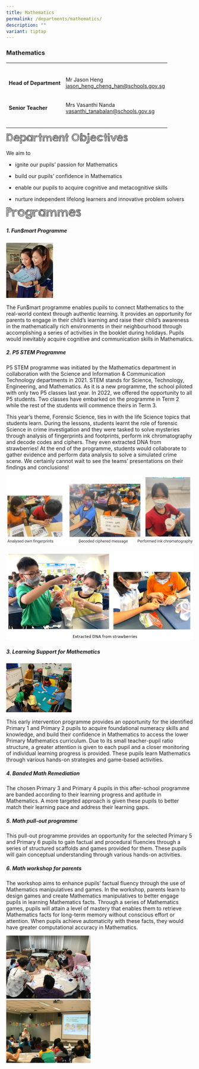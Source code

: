 ```yaml
---
title: Mathematics
permalink: /departments/mathematics/
description: ""
variant: tiptap
---
```

<h3><strong>Mathematics</strong></h3>
<table style="minWidth: 50px">
<colgroup>
<col>
<col>
</colgroup>
<tbody>
<tr>
<th rowspan="1" colspan="1">
<p></p>
</th>
<th rowspan="1" colspan="1">
<p></p>
</th>
</tr>
<tr>
<td rowspan="1" colspan="1">
<p><strong>Head of Department</strong>
</p>
</td>
<td rowspan="1" colspan="1">
<p>Mr Jason Heng
<br><a href="mailto:jason_heng_cheng_han@schools.gov.sg" rel="noopener noreferrer nofollow" target="_blank">jason_heng_cheng_han@schools.gov.sg</a>
</p>
</td>
</tr>
<tr>
<td rowspan="1" colspan="1">
<p><strong>Senior Teacher</strong>
</p>
</td>
<td rowspan="1" colspan="1">
<p>Mrs Vasanthi Nanda
<br><a href="mailto:vasanthi_tanabalan@schools.gov.sg" rel="noopener noreferrer nofollow" target="_blank">vasanthi_tanabalan@schools.gov.sg</a>
</p>
</td>
</tr>
<tr>
<td rowspan="1" colspan="1">
<p></p>
</td>
<td rowspan="1" colspan="1">
<p></p>
</td>
</tr>
</tbody>
</table>
<div class="isomer-image-wrapper">
<img style="width:65%" height="auto" width="100%" src="/images/department%20objectives.jpg">
</div>
<p>We aim to</p>
<ul>
<li>
<p>ignite our pupils’ passion for Mathematics</p>
</li>
<li>
<p>build our pupils’ confidence in Mathematics</p>
</li>
<li>
<p>enable our pupils to acquire cognitive and metacognitive skills</p>
</li>
<li>
<p>nurture independent lifelong learners and innovative problem solvers</p>
</li>
</ul>
<div class="isomer-image-wrapper">
<img style="width:40%" height="auto" width="100%" src="/images/programmes.png">
</div>
<h5><strong>1. Fun$mart Programme</strong></h5>
<div class="isomer-image-wrapper">
<img style="width:25%;margin-right:15px;" height="auto" width="100%" src="/images/math1.jpg">
</div>
<p>The Fun$mart programme enables pupils to connect Mathematics to the real-world
context through authentic learning. It provides an opportunity for parents
to engage in their child’s learning and raise their child’s awareness in
the mathematically rich environments in their neighbourhood through accomplishing
a series of activities in the booklet during holidays. Pupils would inevitably
acquire cognitive and communication skills in Mathematics.</p>
<h5><strong>2. P5 STEM Programme</strong></h5>
<p>P5 STEM programme was initiated by the Mathematics department in collaboration
with the Science and Information &amp; Communication Technology departments
in 2021. STEM stands for Science, Technology, Engineering, and Mathematics.
As it is a new programme, the school piloted with only two P5 classes last
year. In 2022, we offered the opportunity to all P5 students. Two classes
have embarked on the programme in Term 2 while the rest of the students
will commence theirs in Term 3.</p>
<p>This year’s theme, Forensic Science, ties in with the life Science topics
that students learn. During the lessons, students learnt the role of forensic
Science in crime investigation and they were tasked to solve mysteries
through analysis of fingerprints and footprints, perform ink chromatography
and decode codes and ciphers. They even extracted DNA from strawberries!
At the end of the programme, students would collaborate to gather evidence
and perform data analysis to solve a simulated crime scene. We certainly
cannot wait to see the teams’ presentations on their findings and conclusions!</p>
<div class="isomer-image-wrapper">
<img style="width: 100%" height="auto" width="100%" alt="" src="/images/math2.png">
</div>
<p></p>
<div class="isomer-image-wrapper">
<img style="width: 100%" height="auto" width="100%" alt="" src="/images/math3.png">
</div>
<h5><strong>3. Learning Support for Mathematics</strong></h5>
<div class="isomer-image-wrapper">
<img style="width:35%;margin-right:15px;" height="auto" width="100%" src="/images/math4.jpg">
</div>
<p>This early intervention programme provides an opportunity for the identified
Primary 1 and Primary 2 pupils to acquire foundational numeracy skills
and knowledge, and build their confidence in Mathematics to access the
lower Primary Mathematics curriculum. Due to its small teacher-pupil ratio
structure, a greater attention is given to each pupil and a closer monitoring
of individual learning progress is provided. These pupils learn Mathematics
through various hands-on strategies and game-based activities.</p>
<h5><strong>4. Banded Math Remediation</strong></h5>
<p>The chosen Primary 3 and Primary 4 pupils in this after-school programme
are banded according to their learning progress and aptitude in Mathematics.
A more targeted approach is given these pupils to better match their learning
pace and address their learning gaps.</p>
<h5><strong>5. Math pull-out programme</strong></h5>
<p>This pull-out programme provides an opportunity for the selected Primary
5 and Primary 6 pupils to gain factual and procedural fluencies through
a series of structured scaffolds and games provided for them. These pupils
will gain conceptual understanding through various hands-on activities.</p>
<h5><strong>6. Math workshop for parents</strong></h5>
<p>The workshop aims to enhance pupils’ factual fluency through the use of
Mathematics manipulatives and games. In the workshop, parents learn to
design games and create Mathematics manipulatives to better engage pupils
in learning Mathematics facts. Through a series of Mathematics games, pupils
will attain a level of mastery that enables them to retrieve Mathematics
facts for long-term memory without conscious effort or attention. When
pupils achieve automaticity with these facts, they would have greater computational
accuracy in Mathematics.</p>
<div class="isomer-image-wrapper">
<img style="width:45%" height="auto" width="100%" src="/images/math5.jpg">
</div>
<div class="isomer-image-wrapper">
<img style="width:45%" height="auto" width="100%" src="/images/math6.jpg">
</div>
<p></p>